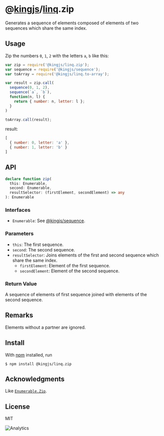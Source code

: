 # @[kingjs](https://www.npmjs.com/package/kingjs)/[linq](https://www.npmjs.com/package/@kingjs/linq).zip
Generates a sequence of elements composed of elements of two sequences which share the same index.
## Usage
Zip the numbers `0`, `1`, `2` with the letters `a`, `b` like this:
```js
var zip = require('@kingjs/linq.zip');
var sequence = require('@kingjs/sequence');
var toArray = require('@kingjs/linq.to-array');

var result = zip.call(
  sequence(0, 1, 2),
  sequence(`a`, `b`),
  function(n, l) { 
    return { number: n, letter: l }; 
  }
)

toArray.call(result);
```
result:
```js
[
  { number: 0, letter: 'a' },
  { number: 1, letter: 'b' }
]
```
## API
```ts
declare function zip(
  this: Enumerable,
  second: Enumerable,
  resultSelector: (firstElement, secondElement) => any
): Enumerable
```
### Interfaces
- `Enumerable`: See [@kingjs/sequence](https://www.npmjs.com/package/@kingjs/sequence).
### Parameters
- `this`: The first sequence.
- `second`: The second sequence. 
- `resultSelector`: Joins elements of the first and second sequence which share the same index.
  - `firstElement`: Element of the first sequence.
  - `secondElement`: Element of the second sequence.
### Return Value
A sequence of elements of first sequence joined with elements of the second sequence.
## Remarks
Elements without a partner are ignored.
## Install
With [npm](https://npmjs.org/) installed, run
```
$ npm install @kingjs/linq.zip
```
## Acknowledgments
Like [`Enumerable.Zip`](https://msdn.microsoft.com/en-us/library/dd267698(v=vs.110).aspx).
## License
MIT

![Analytics](https://analytics.kingjs.net/linq/zip)